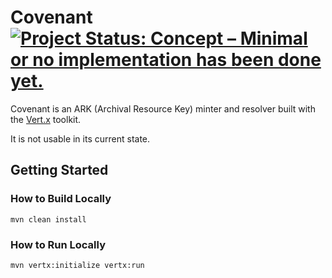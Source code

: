 # Covenant <br>[![Project Status: Concept – Minimal or no implementation has been done yet.](https://www.repostatus.org/badges/latest/concept.svg)](https://www.repostatus.org/#concept)

Covenant is an ARK (Archival Resource Key) minter and resolver built with the [Vert.x](https://vertx.io/) toolkit.

It is not usable in its current state.

## Getting Started

### How to Build Locally

    mvn clean install

### How to Run Locally

    mvn vertx:initialize vertx:run
